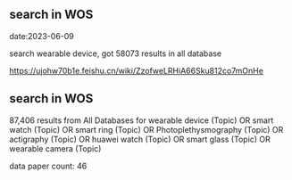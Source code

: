 ## search in WOS

date:2023-06-09

search  wearable device, got 58073 results in all database

https://ujohw70b1e.feishu.cn/wiki/ZzofweLRHiA66Sku812co7mOnHe


## search in WOS

87,406 results from All Databases  for wearable device  (Topic) OR smart watch  (Topic) OR smart ring  (Topic) OR Photoplethysmography  (Topic) OR actigraphy  (Topic) OR huawei watch  (Topic) OR smart glass  (Topic) OR wearable camera  (Topic)  

data paper count: 46


